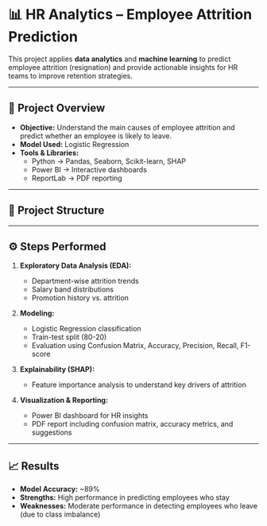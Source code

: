 # 📊 HR Analytics – Employee Attrition Prediction

This project applies **data analytics** and **machine learning** to predict employee attrition (resignation) and provide actionable insights for HR teams to improve retention strategies.

---

## 🚀 Project Overview
- **Objective:** Understand the main causes of employee attrition and predict whether an employee is likely to leave.  
- **Model Used:** Logistic Regression  
- **Tools & Libraries:**  
  - Python → Pandas, Seaborn, Scikit-learn, SHAP  
  - Power BI → Interactive dashboards  
  - ReportLab → PDF reporting  

---

## 📂 Project Structure

---

## ⚙️ Steps Performed
1. **Exploratory Data Analysis (EDA):**  
   - Department-wise attrition trends  
   - Salary band distributions  
   - Promotion history vs. attrition  

2. **Modeling:**  
   - Logistic Regression classification  
   - Train-test split (80-20)  
   - Evaluation using Confusion Matrix, Accuracy, Precision, Recall, F1-score  

3. **Explainability (SHAP):**  
   - Feature importance analysis to understand key drivers of attrition  

4. **Visualization & Reporting:**  
   - Power BI dashboard for HR insights  
   - PDF report including confusion matrix, accuracy metrics, and suggestions  

---

## 📈 Results
- **Model Accuracy:** ~89%  
- **Strengths:** High performance in predicting employees who stay  
- **Weaknesses:** Moderate performance in detecting employees who leave (due to class imbalance)  

